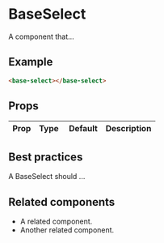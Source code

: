 # BaseSelect

A component that...

## Example

```html
<base-select></base-select>
```

## Props

| Prop | Type |  Default | Description |
| ---- | ---- | -------- | ----------- |


## Best practices

A BaseSelect should ...

## Related components

- A related component.
- Another related component.
